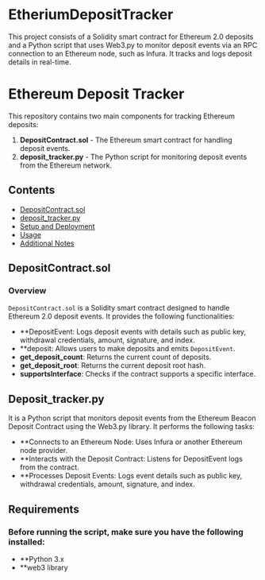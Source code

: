 # EtheriumDepositTracker
This project consists of a Solidity smart contract for Ethereum 2.0 deposits and a Python script that uses Web3.py to monitor deposit events via an RPC connection to an Ethereum node, such as Infura. It tracks and logs deposit details in real-time.

# Ethereum Deposit Tracker

This repository contains two main components for tracking Ethereum deposits:

1. **DepositContract.sol** - The Ethereum smart contract for handling deposit events.
2. **deposit_tracker.py** - The Python script for monitoring deposit events from the Ethereum network.

## Contents

- [DepositContract.sol](#depositcontractsol)
- [deposit_tracker.py](#deposit_trackerpy)
- [Setup and Deployment](#setup-and-deployment)
- [Usage](#usage)
- [Additional Notes](#additional-notes)

## DepositContract.sol
### Overview
`DepositContract.sol` is a Solidity smart contract designed to handle Ethereum 2.0 deposit events. It provides the following functionalities:
- **DepositEvent: Logs deposit events with details such as public key, withdrawal credentials, amount, signature, and index.
- **deposit: Allows users to make deposits and emits `DepositEvent`.
- **get_deposit_count**: Returns the current count of deposits.
- **get_deposit_root**: Returns the current deposit root hash.
- **supportsInterface**: Checks if the contract supports a specific interface.

## Deposit_tracker.py 
It is a Python script that monitors deposit events from the Ethereum Beacon Deposit Contract using the Web3.py library. It performs the following tasks:

- **Connects to an Ethereum Node: Uses Infura or another Ethereum node provider.
- **Interacts with the Deposit Contract: Listens for DepositEvent logs from the contract.
- **Processes Deposit Events: Logs event details such as public key, withdrawal credentials, amount, signature, and index.
## Requirements
### Before running the script, make sure you have the following installed:
- **Python 3.x
- **web3 library
